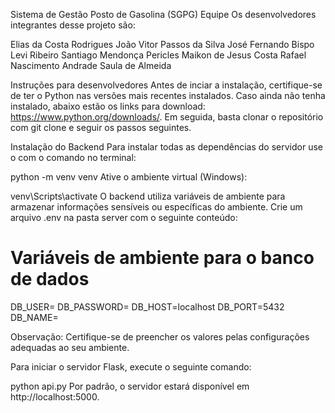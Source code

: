 Sistema de Gestão Posto de Gasolina (SGPG)
Equipe
Os desenvolvedores integrantes desse projeto são:

Elias da Costa Rodrigues
João Vitor Passos da Silva
José Fernando Bispo
Levi Ribeiro Santiago Mendonça
Pericles Maikon de Jesus Costa
Rafael Nascimento Andrade
Saula de Almeida

Instruções para desenvolvedores
Antes de inciar a instalação, certifique-se de ter o Python nas versões mais recentes instalados. Caso ainda não tenha instalado, abaixo estão os links para download: https://www.python.org/downloads/. Em seguida, basta clonar o repositório com git clone e seguir os passos seguintes.

Instalação do Backend
Para instalar todas as dependências do servidor use o com o comando no terminal:

python -m venv venv
Ative o ambiente virtual (Windows):

venv\Scripts\activate
O backend utiliza variáveis de ambiente para armazenar informações sensíveis ou específicas do ambiente. Crie um arquivo .env na pasta server com o seguinte conteúdo:

# Variáveis de ambiente para o banco de dados
DB_USER=
DB_PASSWORD=
DB_HOST=localhost
DB_PORT=5432
DB_NAME=

Observação: Certifique-se de preencher os valores pelas configurações adequadas ao seu ambiente.

Para iniciar o servidor Flask, execute o seguinte comando:

python api.py
Por padrão, o servidor estará disponível em http://localhost:5000.
